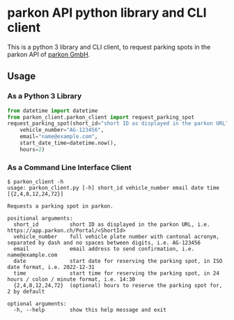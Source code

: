 # parkon API python library and CLI client

This is a python 3 library and CLI client, to request parking spots in the
parkon API of [parkon GmbH](https://parkon.ch/).

## Usage

### As a Python 3 Library

```python
from datetime import datetime
from parkon_client.parkon_client import request_parking_spot
request_parking_spot(short_id="short ID as displayed in the parkon URL",
    vehicle_number="AG-123456",
    email="name@example.com",
    start_date_time=datetime.now(),
    hours=2)
```

### As a Command Line Interface Client

```shell
$ parkon_client -h
usage: parkon_client.py [-h] short_id vehicle_number email date time [{2,4,8,12,24,72}]

Requests a parking spot in parkon.

positional arguments:
  short_id          short ID as displayed in the parkon URL, i.e. https://app.parkon.ch/Portal/<ShortId>
  vehicle_number    full vehicle plate number with cantonal acronym, separated by dash and no spaces between digits, i.e. AG-123456
  email             email address to send confirmation, i.e. name@example.com
  date              start date for reserving the parking spot, in ISO date format, i.e. 2022-12-31
  time              start time for reserving the parking spot, in 24 hours / colon / minute format, i.e. 14:30
  {2,4,8,12,24,72}  (optional) hours to reserve the parking spot for, 2 by default

optional arguments:
  -h, --help        show this help message and exit
```


